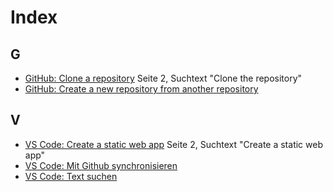 # Index

## G
* [GitHub: Clone a repository](https://github.com/oktagon2/my-pdfs/blob/master/Quickstart_%20Building%20your%20first%20static%20site%20with%20the%20Azure%20Static%20Web%20Apps%20_%20Microsoft%20Docs.pdf) Seite 2, Suchtext "Clone the repository"
* [GitHub: Create a new repository from another repository](https://github.com/oktagon2/my-pdfs/blob/master/github-rezepte.md#create-a-new-repository-from-another-repository)

## V
* [VS Code: Create a static web app](https://github.com/oktagon2/my-pdfs/blob/master/Quickstart_%20Building%20your%20first%20static%20site%20with%20the%20Azure%20Static%20Web%20Apps%20_%20Microsoft%20Docs.pdf) Seite 2, Suchtext "Create a static web app"
* [VS Code: Mit Github synchronisieren](https://github.com/oktagon2/my-pdfs/blob/master/vs-code-rezepte.md#mit-github-synchronisieren)
* [VS Code: Text suchen](https://github.com/oktagon2/my-pdfs/blob/master/vs-code-rezepte.md#text-suchen) 
